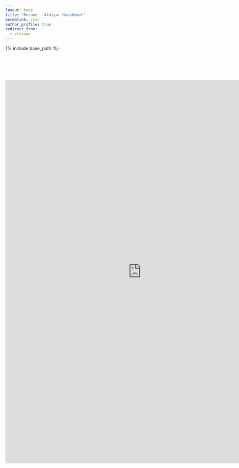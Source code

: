 ```yaml
---
layout: base
title: "Resume - Aldiyar Nurakhmet"
permalink: /cv/
author_profile: true
redirect_from:
  - /resume
---
```


{% include base_path %}

<div style="text-align: center; margin-top: 90px;">
  <iframe src="https://aldiyarnur.github.io/files/AldiyarNurakhmet.pdf" scrolling="no" width="850px" height="1200px" frameBorder="0"></iframe>
</div>
